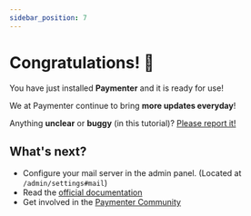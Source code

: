 ```yaml
---
sidebar_position: 7
---
```


# Congratulations! 🎉   


You have just installed **Paymenter** and it is ready for use!

We at Paymenter continue to bring **more updates everyday**!

Anything **unclear** or **buggy** (in this tutorial)? [Please report it!](https://github.com/paymenter/paymenter)

## What's next?

- Configure your mail server in the admin panel. (Located at `/admin/settings#mail`)
- Read the [official documentation](https://paymenter.org/)
- Get involved in the [Paymenter Community](https://discord.com/invite/v42TvwT58H)
